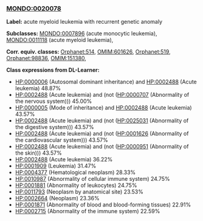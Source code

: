 
### [MONDO:0020078](http://purl.obolibrary.org/obo/MONDO_0020078)
**Label:** acute myeloid leukemia with recurrent genetic anomaly

**Subclasses:** [MONDO:0007896](http://purl.obolibrary.org/obo/MONDO_0007896) (acute monocytic leukemia), [MONDO:0011118](http://purl.obolibrary.org/obo/MONDO_0011118) (acute myeloid leukemia), 

**Corr. equiv. classes:** [Orphanet:514](http://www.orpha.net/ORDO/Orphanet_514), [OMIM:601626](http://purl.obolibrary.org/obo/OMIM_601626), [Orphanet:519](http://www.orpha.net/ORDO/Orphanet_519), [Orphanet:98836](http://www.orpha.net/ORDO/Orphanet_98836), [OMIM:151380](http://purl.obolibrary.org/obo/OMIM_151380), 

**Class expressions from DL-Learner:**

- [HP:0000006](http://purl.obolibrary.org/obo/HP_0000006) (Autosomal dominant inheritance) and [HP:0002488](http://purl.obolibrary.org/obo/HP_0002488) (Acute leukemia) 48.87%
- [HP:0002488](http://purl.obolibrary.org/obo/HP_0002488) (Acute leukemia) and (not ([HP:0000707](http://purl.obolibrary.org/obo/HP_0000707) (Abnormality of the nervous system))) 45.00%
- [HP:0000005](http://purl.obolibrary.org/obo/HP_0000005) (Mode of inheritance) and [HP:0002488](http://purl.obolibrary.org/obo/HP_0002488) (Acute leukemia) 43.57%
- [HP:0002488](http://purl.obolibrary.org/obo/HP_0002488) (Acute leukemia) and (not ([HP:0025031](http://purl.obolibrary.org/obo/HP_0025031) (Abnormality of the digestive system))) 43.57%
- [HP:0002488](http://purl.obolibrary.org/obo/HP_0002488) (Acute leukemia) and (not ([HP:0001626](http://purl.obolibrary.org/obo/HP_0001626) (Abnormality of the cardiovascular system))) 43.57%
- [HP:0002488](http://purl.obolibrary.org/obo/HP_0002488) (Acute leukemia) and (not ([HP:0000951](http://purl.obolibrary.org/obo/HP_0000951) (Abnormality of the skin))) 43.57%
- [HP:0002488](http://purl.obolibrary.org/obo/HP_0002488) (Acute leukemia) 36.22%
- [HP:0001909](http://purl.obolibrary.org/obo/HP_0001909) (Leukemia) 31.47%
- [HP:0004377](http://purl.obolibrary.org/obo/HP_0004377) (Hematological neoplasm) 28.33%
- [HP:0010987](http://purl.obolibrary.org/obo/HP_0010987) (Abnormality of cellular immune system) 24.75%
- [HP:0001881](http://purl.obolibrary.org/obo/HP_0001881) (Abnormality of leukocytes) 24.75%
- [HP:0011793](http://purl.obolibrary.org/obo/HP_0011793) (Neoplasm by anatomical site) 23.53%
- [HP:0002664](http://purl.obolibrary.org/obo/HP_0002664) (Neoplasm) 23.36%
- [HP:0001871](http://purl.obolibrary.org/obo/HP_0001871) (Abnormality of blood and blood-forming tissues) 22.91%
- [HP:0002715](http://purl.obolibrary.org/obo/HP_0002715) (Abnormality of the immune system) 22.59%


